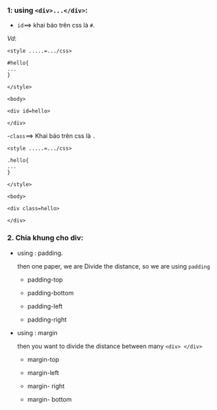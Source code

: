 
### 1: using `<div>...</div>`:

- `id`==> khai báo trên css là `#`.

*Vd*: 

```
<style .....=.../css>

#hello{
...
}

</style>

<body>

<div id=hello>

</div>

```

-`class`==> Khai báo trên css là `.`

```
<style .....=.../css>

.hello{
...
}

</style>

<body>

<div class=hello>

</div>

```

### 2. Chia khung cho div: 

- using : padding.

  then one paper, we are Divide the distance, so we are using `padding`
  
  + padding-top
  
  + padding-bottom
  
  + padding-left
  
  + padding-right
  
- using : margin
 
  then you want to divide the distance between many `<div> </div>`
  
  + margin-top
  
  + margin-left
  
  + margin- right
  
  + margin- bottom

